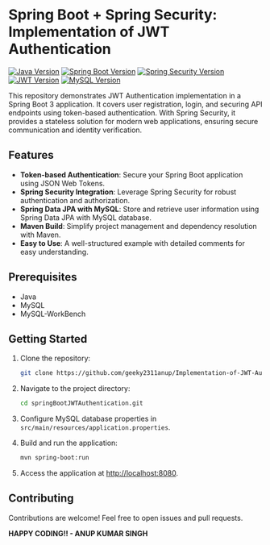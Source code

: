 # Spring Boot + Spring Security: Implementation of JWT Authentication

[![Java Version](https://img.shields.io/badge/Java-23-green.svg)](https://docs.oracle.com/en/java/javase/11/)
[![Spring Boot Version](https://img.shields.io/badge/Spring%20Boot-3.3.4-green.svg)](https://spring.io/projects/spring-boot)
[![Spring Security Version](https://img.shields.io/badge/Spring%20Security-green.svg)](https://spring.io/projects/spring-security)
[![JWT Version](https://img.shields.io/badge/JWT-0.11.5-green.svg)](https://github.com/jwtk/jjwt)
[![MySQL Version](https://img.shields.io/badge/MySQL-8.0.33-blue.svg)](https://www.mysql.com/)

This repository demonstrates JWT Authentication implementation in a Spring Boot 3 application. It covers user registration, login, and securing API endpoints using token-based authentication. With Spring Security, it provides a stateless solution for modern web applications, ensuring secure communication and identity verification.

## Features

- **Token-based Authentication**: Secure your Spring Boot application using JSON Web Tokens.
- **Spring Security Integration**: Leverage Spring Security for robust authentication and authorization.
- **Spring Data JPA with MySQL**: Store and retrieve user information using Spring Data JPA with MySQL database.
- **Maven Build**: Simplify project management and dependency resolution with Maven.
- **Easy to Use**: A well-structured example with detailed comments for easy understanding.

## Prerequisites

- Java
- MySQL
- MySQL-WorkBench

## Getting Started

1. Clone the repository:

   ```bash
   git clone https://github.com/geeky2311anup/Implementation-of-JWT-Authentication.git
   ```

2. Navigate to the project directory:

   ```bash
   cd springBootJWTAuthentication.git
   ```

3. Configure MySQL database properties in `src/main/resources/application.properties`.

4. Build and run the application:

   ```bash
   mvn spring-boot:run
   ```

5. Access the application at [http://localhost:8080](http://localhost:8080).

## Contributing

Contributions are welcome! Feel free to open issues and pull requests.

**HAPPY CODING!! - ANUP KUMAR SINGH**
